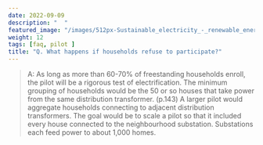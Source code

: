 ```yaml
---
date: 2022-09-09 
description: "  "
featured_image: "/images/512px-Sustainable_electricity_-_renewable_energy_icon.png"
weight: 12
tags: [faq, pilot ]
title: "Q. What happens if households refuse to participate?" 
---
```

<!-- {{< figure src="/images/512px-Sustainable_electricity_-_renewable_energy_icon.png" title="Illustration from Victor Hugo et son temps (1881)" >}}
{{< tweet user="SanDiegoZoo" id="1453110110599868418" >}}	 -->





>A: As long as more than 60-70% of freestanding households enroll, the pilot will be a rigorous test of electrification.  The minimum grouping of households would be the 50 or so houses that take power from the same distribution transformer. (p.143)  A larger pilot would aggregate households connecting to adjacent distribution transformers.  The goal would be to scale a pilot so that it included every house connected to the neighbourhood substation.  Substations each feed power to about 1,000 homes.
